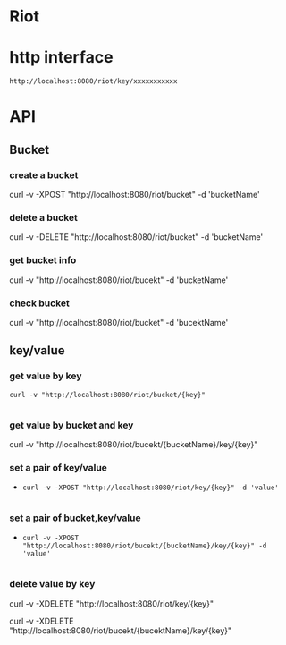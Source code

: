 # Riot

# http interface

```
http://localhost:8080/riot/key/xxxxxxxxxxx
```

# API

## Bucket

### create a bucket

curl -v -XPOST "http://localhost:8080/riot/bucket" -d 'bucketName'

### delete a bucket

curl -v -DELETE "http://localhost:8080/riot/bucket" -d 'bucketName'

### get bucket info

curl -v "http://localhost:8080/riot/bucekt" -d 'bucketName'

### check bucket  

curl -v "http://localhost:8080/riot/bucket" -d 'bucektName'

## key/value

### get value by key

`curl -v "http://localhost:8080/riot/bucket/{key}"`

```

```
### get value by bucket and key

curl -v "http://localhost:8080/riot/bucekt/{bucketName}/key/{key}"


### set a pair of key/value

- `curl -v -XPOST "http://localhost:8080/riot/key/{key}" -d 'value'`
```
```

### set a pair of bucket,key/value

- `curl -v -XPOST "http://localhost:8080/riot/bucekt/{bucketName}/key/{key}" -d 'value'`

```
```

### delete value by key

curl -v -XDELETE "http://localhost:8080/riot/key/{key}"

curl -v -XDELETE "http://localhost:8080/riot/bucekt/{bucektName}/key/{key}"
